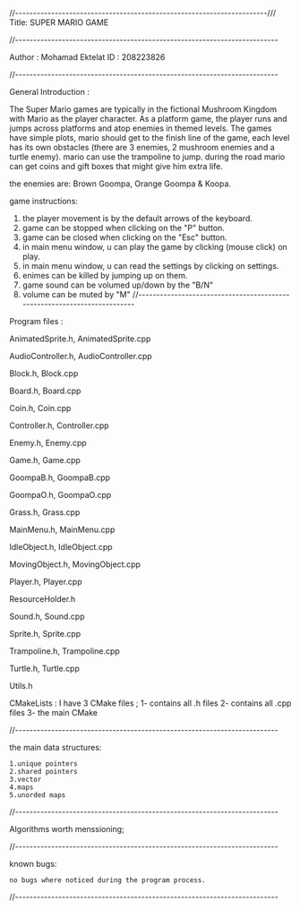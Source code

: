 //----------------------------------------------------------------------///
Title:
SUPER MARIO GAME

//-------------------------------------------------------------------------

Author : Mohamad Ektelat
ID : 208223826

//-------------------------------------------------------------------------

General Introduction :

The Super Mario games are typically in the fictional Mushroom Kingdom with Mario as the player character. 
As a platform game, the player runs and jumps across platforms and atop enemies in themed levels. 
The games have simple plots, mario should get to the finish line of the game,
each level has its own obstacles (there are 3 enemies, 2 mushroom enemies and a turtle enemy).
mario can use the trampoline to jump. during the road mario can get coins and gift boxes that might give him extra life.

the enemies are: Brown Goompa, Orange Goompa & Koopa.

game instructions:
1. the player movement is by the default arrows of the keyboard.
2. game can be stopped when clicking on the "P" button.
3. game can be closed when clicking on the "Esc" button.
4. in main menu window, u can play the game by clicking (mouse click) on play.
5. in main menu window, u can read the settings by clicking on settings. 
6. enimes can be killed by jumping up on them.
7. game sound can be volumed up/down by the "B/N"
8. volume can be muted by "M"
//-------------------------------------------------------------------------

Program files :

 AnimatedSprite.h, AnimatedSprite.cpp

 AudioController.h, AudioController.cpp

 Block.h, Block.cpp

 Board.h, Board.cpp

 Coin.h, Coin.cpp

 Controller.h, Controller.cpp

 Enemy.h, Enemy.cpp

 Game.h, Game.cpp

 GoompaB.h, GoompaB.cpp

 GoompaO.h, GoompaO.cpp

 Grass.h, Grass.cpp
 
 MainMenu.h, MainMenu.cpp

 IdleObject.h, IdleObject.cpp

 MovingObject.h, MovingObject.cpp

 Player.h, Player.cpp

 ResourceHolder.h

 Sound.h, Sound.cpp

 Sprite.h, Sprite.cpp

 Trampoline.h, Trampoline.cpp

 Turtle.h, Turtle.cpp

 Utils.h


 CMakeLists : 
	I have 3 CMake files ;
	1- contains all .h files
	2- contains all .cpp files
	3- the main CMake 


//-------------------------------------------------------------------------

the main data structures:

	1.unique pointers
	2.shared pointers
	3.vector
	4.maps
	5.unorded maps

//-------------------------------------------------------------------------

Algorithms worth menssioning;

//-------------------------------------------------------------------------

known bugs:

	no bugs where noticed during the program process.
 
//-------------------------------------------------------------------------
